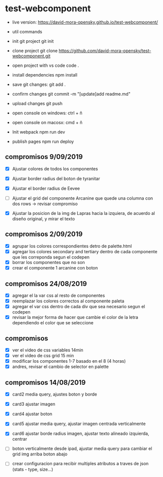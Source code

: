 # test-webcomponent

- live version:
https://david-mora-opensky.github.io/test-webcomponent/

- util commands



- init git project
git init

- clone project
git clone https://github.com/david-mora-opensky/test-webcomponent.git

- open project with vs code
code .

- install dependencies
npm install

- save git changes:
git add .

- confirm changes
git commit -m "[update]add readme.md"

- upload changes
git push

- open console on windows:
ctrl + ñ

- open console on macosx:
cmd + ñ

- Init webpack
npm run dev

- publish pages
npm run deploy

## compromisos 9/09/2019
- [x] Ajustar colores de todos los componentes
- [x] Ajustar border radius del boton de tyranitar
- [x] Ajustar el border radius de Eevee
- [ ] Ajustar el grid del componente Arcanine que quede una columna con dos rows -> revisar compromiso
- [x] Ajustar la posicion de la img de Lapras hacia la izquiera, de acuerdo al diseño original, y mirar el texto


## compromisos 2/09/2019

- [x] agrupar los colores correspondientes detro de palette.html
- [x] agregar los colores secondary and tertiary dentro de cada componente que les correponda segun el codepen
- [x] borrar los componentes que no son
- [x] crear el componente 1 arcanine con boton

## compromisos 24/08/2019

- [x] agregar el la var css al resto de componentes
- [x] reemplazar los colores correctos al componente paleta
- [x] agregar el var css dentro de cada div que sea necesario segun el codepen
- [x] revisar la mejor forma de hacer que cambie el color de la letra dependiendo el color que se seleccione

## compromisos

- [x] ver el video de css variables 14min
- [x] ver el video de css grid 15 min
- [x] modificar los componentes 1-7 basado en el 8 (4 horas)
- [x] andres, revisar el cambio de selector en palette

## compromisos 14/08/2019
- [x] card2  media query, ajustes boton y borde
- [x] card3 ajustar imagen
- [x] card4 ajustar boton
- [x] card5 ajustar media query, ajustar imagen centrada verticalmente
- [x] card6 ajustar borde radius imagen, ajustar texto alineado izquierda, centrar
- [ ] boton verticalmente desde ipad, ajustar media query para cambiar el grid img arriba boton abajo
- [ ] crear configuracion para recibir multiples atributos a traves de json (stats - type, size...)


